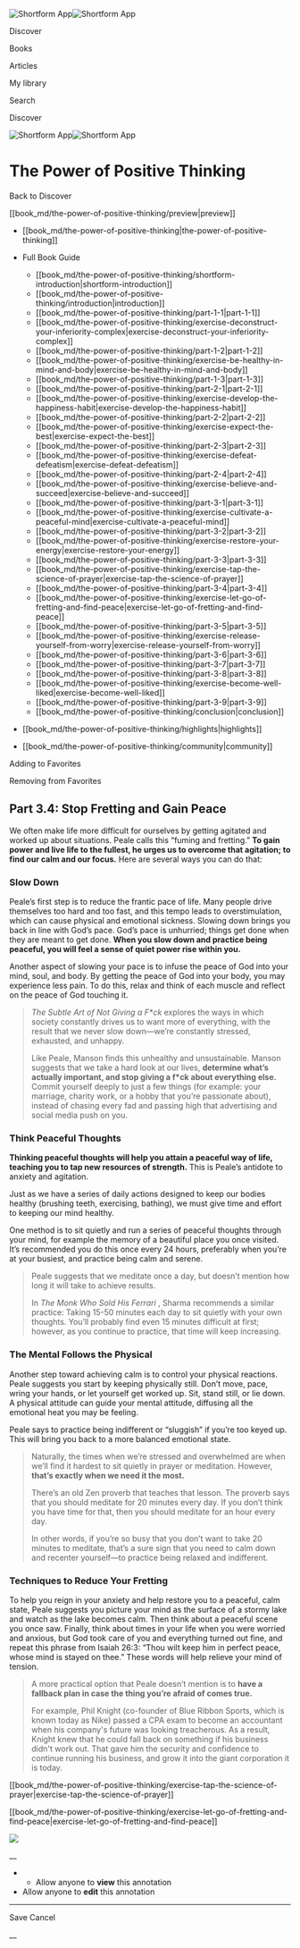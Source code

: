 ![Shortform App](/img/logo.36a2399e.svg)![Shortform App](/img/logo-dark.70c1b072.svg)

Discover

Books

Articles

My library

Search

Discover

![Shortform App](/img/logo.36a2399e.svg)![Shortform App](/img/logo-dark.70c1b072.svg)

# The Power of Positive Thinking

Back to Discover

[[book_md/the-power-of-positive-thinking/preview|preview]]

  * [[book_md/the-power-of-positive-thinking|the-power-of-positive-thinking]]
  * Full Book Guide

    * [[book_md/the-power-of-positive-thinking/shortform-introduction|shortform-introduction]]
    * [[book_md/the-power-of-positive-thinking/introduction|introduction]]
    * [[book_md/the-power-of-positive-thinking/part-1-1|part-1-1]]
    * [[book_md/the-power-of-positive-thinking/exercise-deconstruct-your-inferiority-complex|exercise-deconstruct-your-inferiority-complex]]
    * [[book_md/the-power-of-positive-thinking/part-1-2|part-1-2]]
    * [[book_md/the-power-of-positive-thinking/exercise-be-healthy-in-mind-and-body|exercise-be-healthy-in-mind-and-body]]
    * [[book_md/the-power-of-positive-thinking/part-1-3|part-1-3]]
    * [[book_md/the-power-of-positive-thinking/part-2-1|part-2-1]]
    * [[book_md/the-power-of-positive-thinking/exercise-develop-the-happiness-habit|exercise-develop-the-happiness-habit]]
    * [[book_md/the-power-of-positive-thinking/part-2-2|part-2-2]]
    * [[book_md/the-power-of-positive-thinking/exercise-expect-the-best|exercise-expect-the-best]]
    * [[book_md/the-power-of-positive-thinking/part-2-3|part-2-3]]
    * [[book_md/the-power-of-positive-thinking/exercise-defeat-defeatism|exercise-defeat-defeatism]]
    * [[book_md/the-power-of-positive-thinking/part-2-4|part-2-4]]
    * [[book_md/the-power-of-positive-thinking/exercise-believe-and-succeed|exercise-believe-and-succeed]]
    * [[book_md/the-power-of-positive-thinking/part-3-1|part-3-1]]
    * [[book_md/the-power-of-positive-thinking/exercise-cultivate-a-peaceful-mind|exercise-cultivate-a-peaceful-mind]]
    * [[book_md/the-power-of-positive-thinking/part-3-2|part-3-2]]
    * [[book_md/the-power-of-positive-thinking/exercise-restore-your-energy|exercise-restore-your-energy]]
    * [[book_md/the-power-of-positive-thinking/part-3-3|part-3-3]]
    * [[book_md/the-power-of-positive-thinking/exercise-tap-the-science-of-prayer|exercise-tap-the-science-of-prayer]]
    * [[book_md/the-power-of-positive-thinking/part-3-4|part-3-4]]
    * [[book_md/the-power-of-positive-thinking/exercise-let-go-of-fretting-and-find-peace|exercise-let-go-of-fretting-and-find-peace]]
    * [[book_md/the-power-of-positive-thinking/part-3-5|part-3-5]]
    * [[book_md/the-power-of-positive-thinking/exercise-release-yourself-from-worry|exercise-release-yourself-from-worry]]
    * [[book_md/the-power-of-positive-thinking/part-3-6|part-3-6]]
    * [[book_md/the-power-of-positive-thinking/part-3-7|part-3-7]]
    * [[book_md/the-power-of-positive-thinking/part-3-8|part-3-8]]
    * [[book_md/the-power-of-positive-thinking/exercise-become-well-liked|exercise-become-well-liked]]
    * [[book_md/the-power-of-positive-thinking/part-3-9|part-3-9]]
    * [[book_md/the-power-of-positive-thinking/conclusion|conclusion]]
  * [[book_md/the-power-of-positive-thinking/highlights|highlights]]
  * [[book_md/the-power-of-positive-thinking/community|community]]



Adding to Favorites 

Removing from Favorites 

## Part 3.4: Stop Fretting and Gain Peace

We often make life more difficult for ourselves by getting agitated and worked up about situations. Peale calls this “fuming and fretting.” **To gain power and live life to the fullest, he urges us to overcome that agitation; to find our calm and our focus.** Here are several ways you can do that:

### Slow Down

Peale’s first step is to reduce the frantic pace of life. Many people drive themselves too hard and too fast, and this tempo leads to overstimulation, which can cause physical and emotional sickness. Slowing down brings you back in line with God’s pace. God’s pace is unhurried; things get done when they are meant to get done. **When you slow down and practice being peaceful, you will feel a sense of quiet power rise within you.**

Another aspect of slowing your pace is to infuse the peace of God into your mind, soul, and body. By getting the peace of God into your body, you may experience less pain. To do this, relax and think of each muscle and reflect on the peace of God touching it.

> _The Subtle Art of Not Giving a F*ck_ explores the ways in which society constantly drives us to want more of everything, with the result that we never slow down—we’re constantly stressed, exhausted, and unhappy.
> 
> Like Peale, Manson finds this unhealthy and unsustainable. Manson suggests that we take a hard look at our lives, **determine what’s actually important, and stop giving a f*ck about everything else.** Commit yourself deeply to just a few things (for example: your marriage, charity work, or a hobby that you’re passionate about), instead of chasing every fad and passing high that advertising and social media push on you.

### Think Peaceful Thoughts

**Thinking peaceful thoughts will help you attain a peaceful way of life, teaching you to tap new resources of strength.** This is Peale’s antidote to anxiety and agitation.

Just as we have a series of daily actions designed to keep our bodies healthy (brushing teeth, exercising, bathing), we must give time and effort to keeping our mind healthy.

One method is to sit quietly and run a series of peaceful thoughts through your mind, for example the memory of a beautiful place you once visited. It’s recommended you do this once every 24 hours, preferably when you’re at your busiest, and practice being calm and serene.

> Peale suggests that we meditate once a day, but doesn’t mention how long it will take to achieve results.
> 
> In _The Monk Who Sold His Ferrari_ , Sharma recommends a similar practice: Taking 15-50 minutes each day to sit quietly with your own thoughts. You’ll probably find even 15 minutes difficult at first; however, as you continue to practice, that time will keep increasing.

### The Mental Follows the Physical

Another step toward achieving calm is to control your physical reactions. Peale suggests you start by keeping physically still. Don’t move, pace, wring your hands, or let yourself get worked up. Sit, stand still, or lie down. A physical attitude can guide your mental attitude, diffusing all the emotional heat you may be feeling.

Peale says to practice being indifferent or “sluggish” if you’re too keyed up. This will bring you back to a more balanced emotional state.

> Naturally, the times when we’re stressed and overwhelmed are when we’ll find it hardest to sit quietly in prayer or meditation. However, **that’s exactly when we need it the most.**
> 
> There’s an old Zen proverb that teaches that lesson. The proverb says that you should meditate for 20 minutes every day. If you don’t think you have time for that, then you should meditate for an hour every day.
> 
> In other words, if you’re so busy that you don’t want to take 20 minutes to meditate, that’s a sure sign that you need to calm down and recenter yourself—to practice being relaxed and indifferent.

### Techniques to Reduce Your Fretting

To help you reign in your anxiety and help restore you to a peaceful, calm state, Peale suggests you picture your mind as the surface of a stormy lake and watch as the lake becomes calm. Then think about a peaceful scene you once saw. Finally, think about times in your life when you were worried and anxious, but God took care of you and everything turned out fine, and repeat this phrase from Isaiah 26:3: “Thou wilt keep him in perfect peace, whose mind is stayed on thee.” These words will help relieve your mind of tension.

> A more practical option that Peale doesn’t mention is to **have a fallback plan in case the thing you’re afraid of comes true.**
> 
> For example, Phil Knight (co-founder of Blue Ribbon Sports, which is known today as Nike) passed a CPA exam to become an accountant when his company's future was looking treacherous. As a result, Knight knew that he could fall back on something if his business didn't work out. That gave him the security and confidence to continue running his business, and grow it into the giant corporation it is today.

[[book_md/the-power-of-positive-thinking/exercise-tap-the-science-of-prayer|exercise-tap-the-science-of-prayer]]

[[book_md/the-power-of-positive-thinking/exercise-let-go-of-fretting-and-find-peace|exercise-let-go-of-fretting-and-find-peace]]

![](https://bat.bing.com/action/0?ti=56018282&Ver=2&mid=6b2ac9b2-90b9-4736-bab2-a20a4460fd60&sid=1711133063fa11eebdec89a8b8ae3bbc&vid=171147a063fa11eea7440fcfeb230d96&vids=0&msclkid=N&pi=0&lg=en-US&sw=800&sh=600&sc=24&nwd=1&tl=Shortform%20%7C%20Book&p=https%3A%2F%2Fwww.shortform.com%2Fapp%2Fbook%2Fthe-power-of-positive-thinking%2Fpart-3-4&r=&lt=616&evt=pageLoad&sv=1&rn=338156)

__

  *   * Allow anyone to **view** this annotation
  * Allow anyone to **edit** this annotation



* * *

Save Cancel

__



